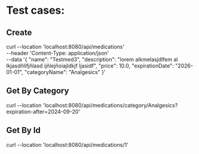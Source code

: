 # Test cases:

## Create

curl --location 'localhost:8080/api/medications' \
--header 'Content-Type: application/json' \
--data '{
    "name": "Testmed3",
    "description": "lorem alkmelasjdlfem al lkjasdñlifjñlasd ijñlejñoiajldkjf ljasidf",
    "price": 10.0,
    "expirationDate": "2026-01-01",
    "categoryName": "Analgesics"
}'

## Get By Category
curl --location 'localhost:8080/api/medications/category/Analgesics?expiration-after=2024-09-20'

## Get By Id
curl --location 'localhost:8080/api/medications/1'

